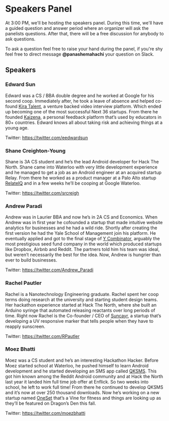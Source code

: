 # Speakers Panel

At 3:00 PM, we'll be hosting the speakers panel.  During this time, we'll have a guided question and answer period where an organizer will ask the panelists questions.  After that, there will be a free discussion for anybody to ask questions.

To ask a question feel free to raise your hand during the panel, if you're shy feel free to direct message **@panashemahachi** your question on Slack.

## Speakers
### Edward Sun
Edward was a CS / BBA double degree and he worked at Google for his second coop.  Immediately after, he took a leave of absence and helped co-found [Kira Talent](https://www.kiratalent.com/), a venture backed video interview platform.  Which ended up becoming one of the most successful Next 36 startups.  From there he founded [Kaizena](https://kaizena.com/), a personal feedback platform that’s used by educators in 80+ countries.  Edward knows all about taking risk and achieving things at a young age.

Twitter: https://twitter.com/eedwardsun

### Shane Creighton-Young
Shane is 3A CS student and he’s the lead Android developer for Hack The North. Shane came into Waterloo with very little development experience and he managed to get a job as an Android engineer at an acquired startup Relay.  From there he worked as a product manager at a Palo Alto startup [RelateIQ](https://www.relateiq.com/) and in a few weeks he’ll be cooping at Google Waterloo.

Twitter: https://twitter.com/srcreigh

### Andrew Paradi
Andrew was in Laurier BBA and now he’s in 2A CS and Economics.  When Andrew was in first year he cofounded a startup that made intuitive website analytics for businesses and he had a wild ride.  Shortly after creating the first version he had the Yale School of Management join his platform. He eventually applied and got to the final stage of [Y Combinator](http://www.ycombinator.com/), arguably the most prestigious seed fund company in the world which produced startups like Dropbox, Airbnb and Reddit. The partners told him his team was ideal, but weren’t necessarily the best for the idea.  Now, Andrew is hungrier than ever to build businesses.

Twitter: https://twitter.com/Andrew_Paradi

### Rachel Pautler
Rachel is a Nanotechnology Engineering graduate. Rachel spent her coop terms doing research at the university and starting student design teams.  Her hackathon experience started at Hack The North, where she built an Arduino syringe that automated releasing reactants over long periods of time.  Right now Rachel is the Co-founder / CEO of [Suncayr](http://www.suncayr.ca/), a startup that’s developing a UV responsive marker that tells people when they have to reapply sunscreen.

Twitter: https://twitter.com/RPautler

### Moez Bhatti
Moez was a CS student and he’s an interesting Hackathon Hacker.  Before Moez started school at Waterloo, he pushed himself to learn Android development and he started developing an SMS app called [QKSMS](https://play.google.com/store/apps/details?id=com.moez.QKSMS&hl=en).  This got him known among the Reddit Android community and at Hack the North last year it landed him full time job offer at Enflick.  So two weeks into school, he left to work full time! From there he continued to develop QKSMS and it’s now at over 250 thousand downloads.  Now he’s working on a new startup named [OneSet](https://www.oneset.co/) that’s a Vine for fitness and things are looking up as they’ll be featured on Dragon’s Den this fall.

Twitter: https://twitter.com/moezbhatti